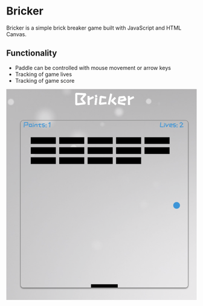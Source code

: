 # Bricker

Bricker is a simple brick breaker game built with JavaScript and HTML Canvas.

## Functionality
* Paddle can be controlled with mouse movement or arrow keys
* Tracking of game lives
* Tracking of game score

![bricker-screenshot](https://github.com/swalloga/Bricker/blob/master/assets/Bricker.png)

